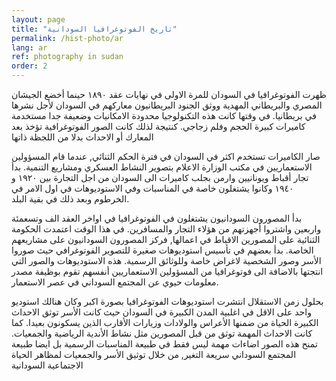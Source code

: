 ```yaml
---
layout: page
title: "تاريخ الفوتوغرافيا السودانية"
permalink: /hist-photo/ar
lang: ar
ref: photography in sudan
order: 2
---
```

ظهرت الفوتوغرافيا  في السودان للمرة الاولى  في نهايات عقد ١٨٩٠ حينما أخضع الجيشان المصري والبريطاني المهدية ووثق الجنود البريطانيون معاركهم في السودان لأجل نشرها في بريطانيا. في وقتها كانت هذه التكنولوجيا محدودة الامكانيات وضعيفة جدا مستخدمة كاميرات كبيرة الحجم وفلم زجاجي. كنتيجة لذلك كانت الصور الفوتوغرافية تؤخذ بعد المعارك أو الاحداث بدلا من اللجظة ذاتها

 صار الكاميرات تستخدم اكثر في السودان في فترة الحكم الثنائي, عندما قام المسؤولين الاستعماريين  في مكتب الوزارة الاعلام بتصوير النشاط العسكري ومشاريع التنمية. بدأ تجار أقباط ويونانيين وارمن بجلب كاميرات الى السودان من اجل التجارة بين ١٩٢٠ و ١٩٤٠ وكانوا يشتغلون خاصة في المناسبات وفي الاستوديوهات في اول الامر في الخرطوم وبعد ذلك في بقية البلد.

بدأ المصورون السودانيون يشتغلون في الفوتوغرافيا في اواخر العقد الف وتسعمئة واربعين واشتروا  أجهزتهم من هؤلاء التجار والمسافرين. في هذا الوقت اعتمدت الحكومة الثنائية  على المصورين الاقباط في اعمالها, فركز المصورون السودانيون على مشاريعهم الخاصة. بدأ بعضهم في تأسيس استوديوهات صغيرة للتصوير الفوتوغرافي حيث صوروا الأسر وصور الشخصية لاغراض خاصة وللوثائق الرسمية. هذه الاستوديوهات والصور التي انتجتها بالاضافة الى فوتوغرافيا من المسؤولين الاستعماريين أنفسهم تقوم بوظيفة مصدر معلومات حيوي عن المجتمع السوداني في عصر الاستعمار.

بحلول زمن الاستقلال انتشرت استوديوهات الفوتوغرافيا بصورة اكبر وكان هنالك استوديو واحد على الاقل في اغلبية المدن الكبيرة في السودان حيث كانت الأسر توثق الاحداث الكبيرة الحياة من ضمنها الأعراس والولادات وزيارات الأقارب الذين يسكونون بعيدا. كما كانت الاحداث المهمة توثق من قبل المصورين مثل نشاط الأندية الرياضية والجمعيات. تمنح هذه الصور اضاءات مهمة ليس فقط في طبيعة المناسبات الرسمية بل ايضا طبيعة المجتمع السوداني سريعة التغير, من خلال توثيق الأسر والجمعيات لمظاهر الحياة الاجتماعية السودانية
